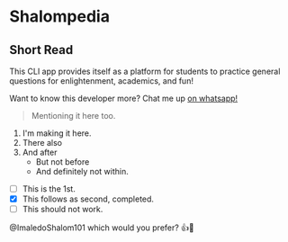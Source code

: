 # Shalompedia
## Short Read
This CLI app provides itself as a platform for students to practice general questions for enlightenment, academics, and fun!

Want to know this developer more? Chat me up [on whatsapp!](https://wa.me/+2349137287950)
>Mentioning it here too.
1. I'm making it here.
2. There also
3. And after
   + But not before
   - And definitely not within.
- [ ] This is the 1st.
- [x] This follows as second, completed.
- [ ] This should not work.

@ImaledoShalom101 which would you prefer? :+1:🚄
  [^1]: I'm trying to add a line break.
[^2]: This shouldn't have.
